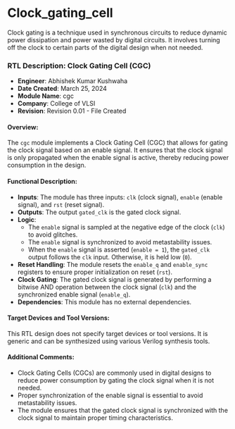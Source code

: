 # Clock_gating_cell
 Clock gating is a technique used in synchronous circuits to reduce dynamic power dissipation and power wasted by digital circuits. It involves turning off the clock to certain parts of the digital design when not needed.
### RTL Description: Clock Gating Cell (CGC)

- **Engineer**: Abhishek Kumar Kushwaha
- **Date Created**: March 25, 2024
- **Module Name**: cgc
- **Company**: College of VLSI
- **Revision**: Revision 0.01 - File Created

#### Overview:
The `cgc` module implements a Clock Gating Cell (CGC) that allows for gating the clock signal based on an enable signal. It ensures that the clock signal is only propagated when the enable signal is active, thereby reducing power consumption in the design.

#### Functional Description:
- **Inputs**: The module has three inputs: `clk` (clock signal), `enable` (enable signal), and `rst` (reset signal).
- **Outputs**: The output `gated_clk` is the gated clock signal.
- **Logic**:
  - The `enable` signal is sampled at the negative edge of the clock (`clk`) to avoid glitches.
  - The `enable` signal is synchronized to avoid metastability issues.
  - When the `enable` signal is asserted (`enable = 1`), the `gated_clk` output follows the `clk` input. Otherwise, it is held low (`0`).
- **Reset Handling**: The module resets the `enable_q` and `enable_sync` registers to ensure proper initialization on reset (`rst`).
- **Clock Gating**: The gated clock signal is generated by performing a bitwise AND operation between the clock signal (`clk`) and the synchronized enable signal (`enable_q`).
- **Dependencies**: This module has no external dependencies.

#### Target Devices and Tool Versions:
This RTL design does not specify target devices or tool versions. It is generic and can be synthesized using various Verilog synthesis tools.

#### Additional Comments:
- Clock Gating Cells (CGCs) are commonly used in digital designs to reduce power consumption by gating the clock signal when it is not needed.
- Proper synchronization of the enable signal is essential to avoid metastability issues.
- The module ensures that the gated clock signal is synchronized with the clock signal to maintain proper timing characteristics.
